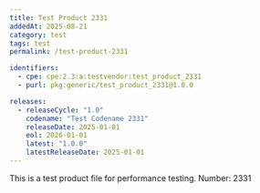 ```yaml
---
title: Test Product 2331
addedAt: 2025-08-21
category: test
tags: test
permalink: /test-product-2331

identifiers:
  - cpe: cpe:2.3:a:testvendor:test_product_2331
  - purl: pkg:generic/test_product_2331@1.0.0

releases:
  - releaseCycle: "1.0"
    codename: "Test Codename 2331"
    releaseDate: 2025-01-01
    eol: 2026-01-01
    latest: "1.0.0"
    latestReleaseDate: 2025-01-01
---
```


This is a test product file for performance testing. Number: 2331
